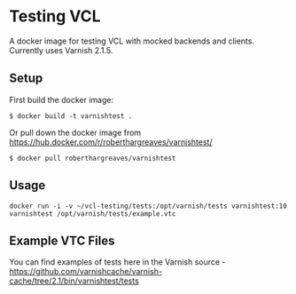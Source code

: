 # Testing VCL

A docker image for testing VCL with mocked backends and clients. Currently uses Varnish 2.1.5.

## Setup

First build the docker image:

```
$ docker build -t varnishtest .
```

Or pull down the docker image from https://hub.docker.com/r/roberthargreaves/varnishtest/

```
$ docker pull roberthargreaves/varnishtest
```

## Usage

```
docker run -i -v ~/vcl-testing/tests:/opt/varnish/tests varnishtest:10 varnishtest /opt/varnish/tests/example.vtc
```

## Example VTC Files

You can find examples of tests here in the Varnish source -
https://github.com/varnishcache/varnish-cache/tree/2.1/bin/varnishtest/tests


